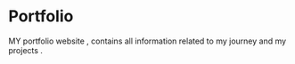 # Portfolio
MY portfolio website , contains all information related to my journey and my projects .
